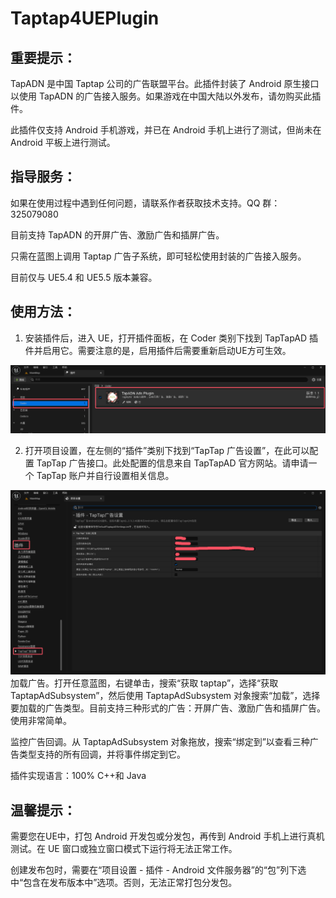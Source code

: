 # Taptap4UEPlugin
## 重要提示：

TapADN 是中国 Taptap 公司的广告联盟平台。此插件封装了 Android 原生接口以使用 TapADN 的广告接入服务。如果游戏在中国大陆以外发布，请勿购买此插件。

此插件仅支持 Android 手机游戏，并已在 Android 手机上进行了测试，但尚未在 Android 平板上进行测试。

## 指导服务：

如果在使用过程中遇到任何问题，请联系作者获取技术支持。QQ 群：325079080

目前支持 TapADN 的开屏广告、激励广告和插屏广告。

只需在蓝图上调用 Taptap 广告子系统，即可轻松使用封装的广告接入服务。

目前仅与 UE5.4 和 UE5.5 版本兼容。

## 使用方法：

1. 安装插件后，进入 UE，打开插件面板，在 Coder 类别下找到 TapTapAD 插件并启用它。需要注意的是，启用插件后需要重新启动UE方可生效。
<img src="plugin.png"/>

2. 打开项目设置，在左侧的“插件”类别下找到“TapTap 广告设置”，在此可以配置 TapTap 广告接口。此处配置的信息来自 TapTapAD 官方网站。请申请一个 TapTap 账户并自行设置相关信息。
<img src="settings.png" />
加载广告。打开任意蓝图，右键单击，搜索“获取 taptap”，选择“获取 TaptapAdSubsystem”，然后使用 TaptapAdSubsystem 对象搜索“加载”，选择要加载的广告类型。目前支持三种形式的广告：开屏广告、激励广告和插屏广告。使用非常简单。

监控广告回调。从 TaptapAdSubsystem 对象拖放，搜索“绑定到”以查看三种广告类型支持的所有回调，并将事件绑定到它。

插件实现语言：100% C++和 Java

## 温馨提示：

需要您在UE中，打包 Android 开发包或分发包，再传到 Android 手机上进行真机测试。在 UE 窗口或独立窗口模式下运行将无法正常工作。

创建发布包时，需要在“项目设置 - 插件 - Android 文件服务器”的“包”列下选中“包含在发布版本中”选项。否则，无法正常打包分发包。
